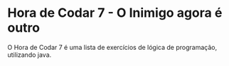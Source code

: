 # Hora de Codar 7 - O Inimigo agora é outro

O Hora de Codar 7 é uma lista de exercícios de lógica de programação, utilizando java.
